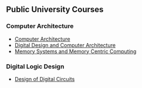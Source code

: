 ## Public University Courses

### Computer Architecture
- [Computer Architecture](https://safari.ethz.ch/architecture/fall2022/doku.php?id=start)
- [Digital Design and Computer Architecture](https://safari.ethz.ch/digitaltechnik/spring2023/doku.php?id=schedule)
- [Memory Systems and Memory Centric Computing](https://safari.ethz.ch/memory_systems/champery2020/doku.php?id=start)

### Digital Logic Design
- [Design of Digital Circuits](https://safari.ethz.ch/digitaltechnik/spring2019/doku.php?id=start)
